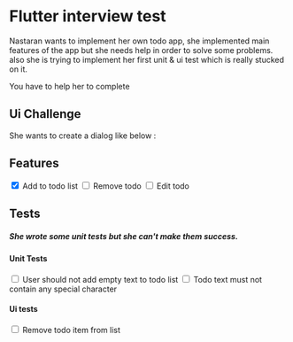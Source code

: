 # Flutter interview test

Nastaran wants to implement her own todo app, she implemented main features of the app but she needs help in order to solve some problems. also she is trying to implement her first unit & ui test which is really stucked on it.

You have to help her to complete

## Ui Challenge
She wants to create a dialog like below :


## Features
<input type="checkbox"  checked /> Add to todo list
<input type="checkbox"  /> Remove todo
<input type="checkbox"  /> Edit todo

## Tests
##### She wrote some unit tests but she can't make them success.

#### Unit Tests
<input type="checkbox"  /> User should not add empty text to todo list
<input type="checkbox"  /> Todo text must not contain any special character

#### Ui tests
<input type="checkbox"  /> Remove todo item from list